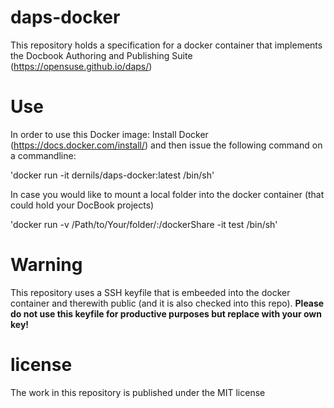 # daps-docker
This repository holds a specification for a docker container that implements the Docbook Authoring and Publishing Suite (https://opensuse.github.io/daps/)

# Use
In order to use this Docker image:
Install Docker (https://docs.docker.com/install/) and then issue the following command on a commandline:

'docker run -it dernils/daps-docker:latest /bin/sh'

In case you would like to mount a local folder into the docker container (that could hold your DocBook projects)

'docker run -v /Path/to/Your/folder/:/dockerShare -it test /bin/sh'

# Warning
This repository uses a SSH keyfile that is embeeded into the docker container and therewith public (and it is also checked into this repo). **Please do not use this keyfile for productive purposes but replace with your own key!**

# license
The work in this repository is published under the MIT license
